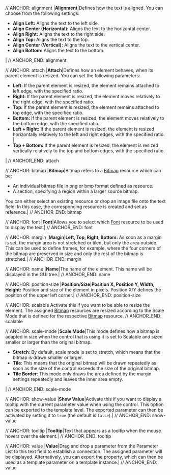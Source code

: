// ANCHOR: alignment
|**Alignment**|Defines how the text is aligned. You can choose from the following settings:<ul><li>**Align Left:** Aligns the text to the left side.</li><li>**Align Center (Horizontal):** Aligns the text to the horizontal center.</li><li>**Align Right:** Aligns the text to the right side.</li><li>**Align Top:** Aligns the text to the top.</li><li>**Align Center (Vertical):** Aligns the text to the vertical center.</li><li>**Align Bottom:** Aligns the text to the bottom.</li></ul>|
// ANCHOR_END: alignment

// ANCHOR: attach
|**Attach**|Defines how an element behaves, when its parent element is resized. You can set the following parameters: <ul><li>**Left:** If the parent element is resized, the element remains attached to left edge, with the specified ratio.</li><li>**Right:** If the parent element is resized, the element moves relatively to the right edge, with the specified ratio.</li><li>**Top:** If the parent element is resized, the element remains attached to top edge, with the specified ratio.</li><li>**Bottom:** If the parent element is resized, the element moves relatively to the bottom edge, with the specified ratio.</li><li>**Left + Right:** If the parent element is resized, the element is resized horizontally relatively to the left and right edges, with the specified ratio.</li>|<li>**Top + Bottom:** If the parent element is resized, the element is resized vertically relatively to the top and bottom edges, with the specified ratio.</li></ul>|
// ANCHOR_END: attach

// ANCHOR: bitmap
|**Bitmap**|Bitmap refers to a [Bitmap](./Bitmap.md) resource which can be:<ul><li>An individual bitmap file in png or bmp format defined as resource.</li><li>A section, specifying a region within a larger source bitmap.</li></ul>You can either select an existing resource or drop an image file onto the text field. In this case, the corresponding resource is created and set as reference.|
// ANCHOR_END: bitmap

// ANCHOR: font
|**Font**|Allows you to select which [Font](./Font.md) resource to be used to display the text.|
// ANCHOR_END: font

// ANCHOR: margin
|**Margin**|**Left, Top, Right, Bottom:** As soon as a margin is set, the margin area is not stretched or tiled, but only the area outside. This can be used to define frames, for example, where the four corners of the bitmap are preserved in size and only the rest of the bitmap is stretched.|
// ANCHOR_END: margin

// ANCHOR: name
|**Name**|The name of the element. This name will be displayed in the GUI tree.|
// ANCHOR_END: name

// ANCHOR: position-size
|**Position/Size**|**Position X, Position Y, Width, Height:** Position and size of the element in pixels. Position X/Y defines the position of the upper left corner.|
// ANCHOR_END: position-size

// ANCHOR: scalable
Activate this if you want to be able to resize the element. The assigned [Bitmap](./Bitmap.md) resources are resized according to the Scale Mode that is defined for the respective [Bitmap](./Bitmap.md) resource.
// ANCHOR_END: scalable

// ANCHOR: scale-mode
|**Scale Mode**|This mode defines how a bitmap is adapted in size when the control that is using it is set to Scalable and sized smaller or larger than the original bitmap.<ul><li>**Stretch**: By default, scale mode is set to stretch, which means that the bitmap is drawn smaller or larger.</li><li>**Tile**: This means that the original bitmap will be drawn repeatedly as soon as the size of the control exceeds the size of the original bitmap.</li><li>**Tile Border**: This mode only draws the area defined by the margin settings repeatedly and leaves the inner area empty.</li></ul>|
// ANCHOR_END: scale-mode

// ANCHOR: show-value
|**Show Value**|Activate this if you want to display a tooltip with the current parameter value when using the control. This option can be exported to the template level. The exported parameter can then be activated by setting it to ``true`` (the default is ``false``).|
// ANCHOR_END: show-value

// ANCHOR: tooltip
|**Tooltip**|Text that appears as a tooltip when the mouse hovers over the element.|
// ANCHOR_END: tooltip

// ANCHOR: value
|**Value**|Drag and drop a parameter from the Parameter List to this text field to establish a connection. The assigned parameter will be displayed. Alternatively, you can export the property, which can then be used as a template parameter on a template instance.|
// ANCHOR_END: value